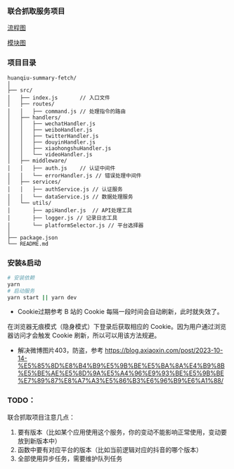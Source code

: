 ### 联合抓取服务项目

[流程图](https://doc.weixin.qq.com/doc/w3_AJEAwQb1AJk19fyJZiTQo6sD28qaS?scode=ANIA9gdUAAceDchrDKAUAAtwYOAGo)

[模块图](https://doc.weixin.qq.com/doc/w3_AJEAwQb1AJk19fyJZiTQo6sD28qaS?scode=ANIA9gdUAAceDchrDKAUAAtwYOAGo)
### 项目目录

```
huanqiu-summary-fetch/
│
├── src/
│   ├── index.js       // 入口文件
│   ├── routes/
│   │   ├── command.js // 处理指令的路由
│   ├── handlers/
│   │   ├── wechatHandler.js
│   │   ├── weiboHandler.js
│   │   ├── twitterHandler.js
│   │   ├── douyinHandler.js
│   │   ├── xiaohongshuHandler.js
│   │   └── videoHandler.js
│   ├── middleware/
│   │   ├── auth.js    // 认证中间件
│   │   └── errorHandler.js // 错误处理中间件
│   ├── services/
│   │   ├── authService.js // 认证服务
│   │   └── dataService.js // 数据处理服务
│   └── utils/
│       ├── apiHandler.js  // API处理工具
│       ├── logger.js // 记录日志工具
│       └── platformSelector.js // 平台选择器
│
├── package.json
└── README.md
```
### 安装&启动

```bash
# 安装依赖
yarn 
# 启动服务
yarn start || yarn dev
```




* Cookie过期参考
B 站的 Cookie 每隔一段时间会自动刷新，此时就失效了。

在浏览器无痕模式（隐身模式）下登录后获取相应的 Cookie。因为用户通过浏览器访问才会触发 Cookie 刷新，所以可以用该方法规避。

* 解决微博图片403，防盗，参考
https://blog.axiaoxin.com/post/2023-10-14-%E5%85%8D%E8%B4%B9%E5%9B%BE%E5%BA%8A%E4%B9%8B%E5%BE%AE%E5%8D%9A%E5%A4%96%E9%93%BE%E5%9B%BE%E7%89%87%E8%A7%A3%E5%86%B3%E6%96%B9%E6%A1%88/


### TODO：
联合抓取项目注意几点：
1. 要有版本（比如某个应用使用这个服务，你的变动不能影响正常使用，变动要放到新版本中）
2. 函数中要有对应平台的版本（比如当前逻辑对应的抖音的哪个版本）
3. 全部使用异步任务，需要维护队列任务